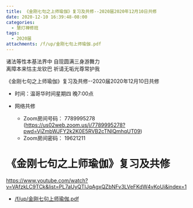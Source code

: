 ```yaml
---
title: 《金刚七句之上师瑜伽》复习及共修--2020届2020年12月10日共修
date: 2020-12-10 16:39:48-08:00
categories:
  - 慧灯禅修班
tags:
  - 2020届
attachments: /f/up/金刚七句上师瑜伽.pdf
---
```

诸法等性本基法界中 自现圆满三身游舞力  
离障本来怙主龙钦巴 祈请无垢光尊常护我  

《金刚七句之上师瑜伽》复习及共修--2020届2020年12月10日共修

* 时间：温哥华时间星期四 晚7:00点

* 网络共修
  * Zoom房间号码： 7789995278 (<https://us02web.zoom.us/j/7789995278?pwd=VjZmbWJFY2k2K0E5RVB2cTNIQmhqUT09>)
  * Zoom房间密码： 19621211

# 《金刚七句之上师瑜伽》复习及共修

<https://www.youtube.com/watch?v=VAfzkLC9TCk&list=PL7aUyQTIJqAgxQZbNFv3LVeFKdW4vKoUi&index=1>


* [/f/up/金刚七句上师瑜伽.pdf](/f/up/金刚七句上师瑜伽.pdf)